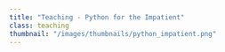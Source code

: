 ```yaml
---
title: "Teaching - Python for the Impatient"
class: teaching
thumbnail: "/images/thumbnails/python_impatient.png"
---
```

